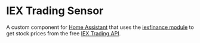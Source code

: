 # IEX Trading Sensor

A custom component for [Home Assistant](https://home-assistant.io/) that uses the [iexfinance module](https://pypi.org/project/iexfinance/) to get stock prices from the free [IEX Trading API](https://iextrading.com/developer/).
